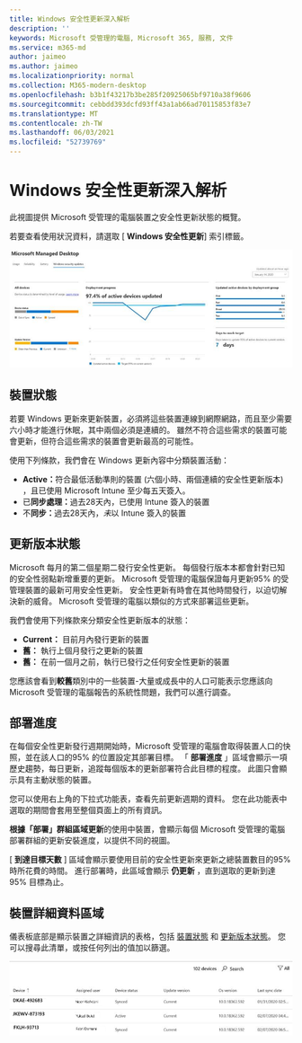 ```yaml
---
title: Windows 安全性更新深入解析
description: ''
keywords: Microsoft 受管理的電腦, Microsoft 365, 服務, 文件
ms.service: m365-md
author: jaimeo
ms.author: jaimeo
ms.localizationpriority: normal
ms.collection: M365-modern-desktop
ms.openlocfilehash: b3b1f43217b3be285f20925065bf9710a38f9606
ms.sourcegitcommit: cebbdd393dcfd93ff43a1ab66ad70115853f83e7
ms.translationtype: MT
ms.contentlocale: zh-TW
ms.lasthandoff: 06/03/2021
ms.locfileid: "52739769"
---
```

# <a name="windows-security-update-insights"></a>Windows 安全性更新深入解析
此視圖提供 Microsoft 受管理的電腦裝置之安全性更新狀態的概覽。 

若要查看使用狀況資料，請選取 [ <strong>Windows 安全性更新</strong>] 索引標籤。

![Windows 安全性更新窗格：在左欄中，裝置狀態和更新版本的橫條圖，更新 center column 中的「部署進度」和「使用中裝置的百分比」和「作用中裝置的百分比」，以及在右列中到達95% 部署目標所需的天數。](../../media/update-insights.jpg)

## <a name="device-status"></a>裝置狀態

若要 Windows 更新來更新裝置，必須將這些裝置連線到網際網路，而且至少需要六小時才能進行休眠，其中兩個必須是連續的。 雖然不符合這些需求的裝置可能會更新，但符合這些需求的裝置會更新最高的可能性。 

使用下列條款，我們會在 Windows 更新內容中分類裝置活動：

- <strong>Active：</strong>符合最低活動準則的裝置 (六個小時、兩個連續的安全性更新版本) ，且已使用 Microsoft Intune 至少每五天簽入。
- 已<strong>同步處理：</strong>過去28天內，已使用 Intune 簽入的裝置
- 不<strong>同步：</strong>過去28天內，<i>未</i>以 Intune 簽入的裝置




## <a name="update-version-status"></a>更新版本狀態

Microsoft 每月的第二個星期二發行安全性更新。 每個發行版本本都會針對已知的安全性弱點新增重要的更新。 Microsoft 受管理的電腦保證每月更新95% 的受管理裝置的最新可用安全性更新。 安全性更新有時會在其他時間發行，以迫切解決新的威脅。 Microsoft 受管理的電腦以類似的方式來部署這些更新。

我們會使用下列條款來分類安全性更新版本的狀態：

- <strong>Current：</strong> 目前月內發行更新的裝置
- <strong>舊：</strong> 執行上個月發行之更新的裝置
- <strong>舊：</strong> 在前一個月之前，執行已發行之任何安全性更新的裝置

您應該會看到<strong>較舊</strong>類別中的一些裝置-大量或成長中的人口可能表示您應該向 Microsoft 受管理的電腦報告的系統性問題，我們可以進行調查。


## <a name="deployment-progress"></a>部署進度

在每個安全性更新發行週期開始時，Microsoft 受管理的電腦會取得裝置人口的快照，並在該人口的95% 的位置設定其部署目標。 「 <strong>部署進度</strong> 」區域會顯示一項歷史趨勢，每日更新，追蹤每個版本的更新部署符合此目標的程度。 此圖只會顯示具有主動狀態的裝置。

您可以使用右上角的下拉式功能表，查看先前更新週期的資料。 您在此功能表中選取的期間會套用至整個頁面上的所有資訊。

<strong>根據「部署」群組區域更新</strong>的使用中裝置，會顯示每個 Microsoft 受管理的電腦部署群組的更新安裝進度，以提供不同的視圖。

[ <strong>到達目標天數</strong> ] 區域會顯示要使用目前的安全性更新來更新之總裝置數目的95% 時所花費的時間。 進行部署時，此區域會顯示 <strong>仍更新</strong> ，直到選取的更新到達95% 目標為止。

## <a name="device-details-area"></a>裝置詳細資料區域

儀表板底部是顯示裝置之詳細資訊的表格，包括 [裝置狀態](#device-status) 和 [更新版本狀態](#update-version-status)。 您可以搜尋此清單，或按任何列出的值加以篩選。


![顯示裝置名稱、指派使用者、裝置狀態、更新版本、作業系統版本以及裝置上次同步處理日期欄的裝置詳細資料表格。](../../media/security-update-insights-device-table-sterile.png)
